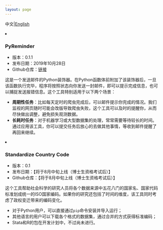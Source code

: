 ```yaml
---
layout: page
---
```


中文\|[English](./project.html)

<li class="posts-labelgroup2"></li>

### PyReminder

- 版本：0.1.1
- 发布日期：2019年10月28日
- Github仓库：<a class='icon-ext-link' href='https://github.com/Wenzhi-Ding/py_reminder' target="_blank">链接</a>

这是一个发送邮件的Python装饰器。在Python函数体前附加了该装饰器后，一旦该函数执行完毕，程序将按照状态向你发送一封邮件，即可以提示完成信息，也可以捕捉发送报错信息。这个工具特别适用于以下两个场景：

- **周期性任务**：比如每天定时的爬虫完成后，可以邮件提示你完成的情况。我们监视的网页随时可能会改版导致爬虫失败，这个工具可以及时的提醒你，从而尽快做出调整，避免损失观测数据。
- **长耗时任务**：对于机器学习或大型数据集的处理，常常需要等待较长的时间。通过应用该工具，你可以提交任务后放心的去做其他事情，等收到邮件提醒了再回来继续。

<li class="posts-labelgroup2"></li>

### Standardize Country Code

- 版本：0.1
- 发布日期：【将于8月中旬上线（博士生资格考试后）】
- Github仓库：【将于8月中旬上线（博士生资格考试后）】

这个工具帮助社会科学的研究人员将各个数据来源中五花八门的国家名、国家代码标准划成统一的ISO国家编码。如果你的研究还包括了时间的维度，该工具同时考虑了政权变迁带来的编码变化。

- 对于Python用户，可以直接通过`pip`命令安装并导入运行；
- 其他语言的用户可以下载各个格式的数据集，通过合并的方式获得标准编码；
- Stata和R的包在开发计划中，不过尚未进行。
